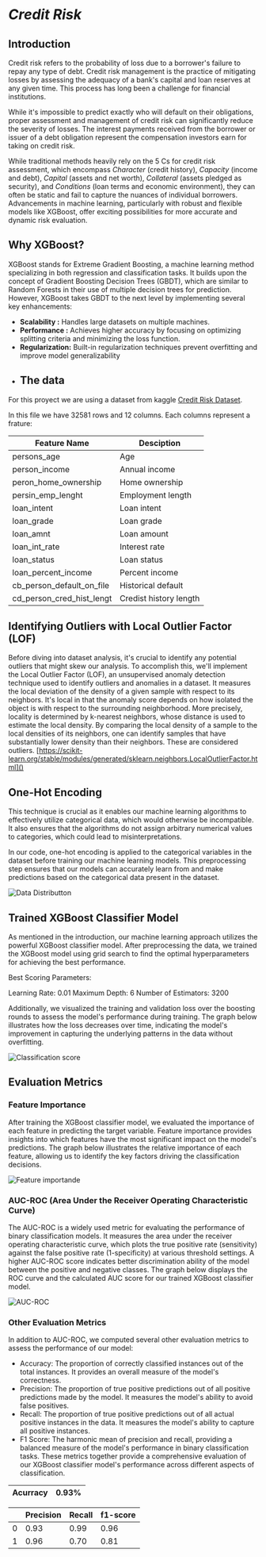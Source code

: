 # *Credit Risk*

## Introduction
Credit risk refers to the probability of loss due to a borrower's failure to repay any type of debt. Credit risk management is the practice of mitigating losses by assessing the adequacy of a bank's capital and loan reserves at any given time. This process has long been a challenge for financial institutions.

While it's impossible to predict exactly who will default on their obligations, proper assessment and management of credit risk can significantly reduce the severity of losses. The interest payments received from the borrower or issuer of a debt obligation represent the compensation investors earn for taking on credit risk.

While traditional methods heavily rely on the 5 Cs for credit risk assessment, which encompass *Character* (credit history), *Capacity* (income and debt), *Capital* (assets and net worth), *Collateral* (assets pledged as security), and *Conditions* (loan terms and economic environment), they can often be static and fail to capture the nuances of individual borrowers. Advancements in machine learning, particularly with robust and flexible models like XGBoost, offer exciting possibilities for more accurate and dynamic risk evaluation.

## Why XGBoost?

XGBoost stands for Extreme Gradient Boosting, a machine learning method specializing in both regression and classification tasks. It builds upon the concept of Gradient Boosting Decision Trees (GBDT), which are similar to Random Forests in their use of multiple decision trees for prediction. However, XGBoost takes GBDT to the next level by implementing several key enhancements:

* **Scalability :** Handles large datasets on multiple machines.
* **Performance :** Achieves higher accuracy by focusing on optimizing splitting criteria and minimizing the loss function.
* **Regularization:** Built-in regularization techniques prevent overfitting and improve model generalizability
* ## The data
For this proyect we are using a dataset from kaggle [Credit Risk Dataset](https://www.kaggle.com/datasets/laotse/credit-risk-dataset).

In this file we have 32581 rows and 12 columns. Each columns represent a frature:

| Feature Name              | Desciption             |
| ------------------------- | ---------------------- |
| persons_age               | Age                    |
| person_income             | Annual income          |
| peron_home_ownership      | Home ownership         |
| persin_emp_lenght         | Employment length      |
| loan_intent               | Loan intent            |
| loan_grade                | Loan grade             |
| loan_amnt                 | Loan amount            |
| loan_int_rate             | Interest rate          |
| loan_status               | Loan status            |
| loan_percent_income       | Percent income         | 
| cb_person_default_on_file | Historical default     |
| cd_person_cred_hist_lengt | Credist history length |

## Identifying Outliers with Local Outlier Factor (LOF)
Before diving into dataset analysis, it's crucial to identify any potential outliers that might skew our analysis. To accomplish this, we'll implement the Local Outlier Factor (LOF), an unsupervised anomaly detection technique used to identify outliers and anomalies in a dataset. It measures the local deviation of the density of a given sample with respect to its neighbors. It's local in that the anomaly score depends on how isolated the object is with respect to the surrounding neighborhood. More precisely, locality is determined by k-nearest neighbors, whose distance is used to estimate the local density. By comparing the local density of a sample to the local densities of its neighbors, one can identify samples that have substantially lower density than their neighbors. These are considered outliers.
[https://scikit-learn.org/stable/modules/generated/sklearn.neighbors.LocalOutlierFactor.html]()

## One-Hot Encoding
This technique is crucial as it enables our machine learning algorithms to effectively utilize categorical data, which would otherwise be incompatible. It also ensures that the algorithms do not assign arbitrary numerical values to categories, which could lead to misinterpretations.

In our code, one-hot encoding is applied to the categorical variables in the dataset before training our machine learning models. This preprocessing step ensures that our models can accurately learn from and make predictions based on the categorical data present in the dataset.


![Data Distributton](https://github.com/Maucalderondelab/Credit-Risk-Assestment/blob/master/data-distribution.png)

## Trained XGBoost Classifier Model
As mentioned in the introduction, our machine learning approach utilizes the powerful XGBoost classifier model. After preprocessing the data, we trained the XGBoost model using grid search to find the optimal hyperparameters for achieving the best performance.

Best Scoring Parameters:

Learning Rate: 0.01
Maximum Depth: 6
Number of Estimators: 3200

Additionally, we visualized the training and validation loss over the boosting rounds to assess the model's performance during training. The graph below illustrates how the loss decreases over time, indicating the model's improvement in capturing the underlying patterns in the data without overfitting.

![Classification score](https://github.com/Maucalderondelab/Credit-Risk-Assestment/blob/master/Train%20and%20Validation%20Log%20Loss.png)

## Evaluation Metrics
### Feature Importance
After training the XGBoost classifier model, we evaluated the importance of each feature in predicting the target variable. Feature importance provides insights into which features have the most significant impact on the model's predictions. The graph below illustrates the relative importance of each feature, allowing us to identify the key factors driving the classification decisions.

![Feature importande](https://github.com/Maucalderondelab/Credit-Risk-Assestment/blob/master/Feature%20Importance.png)

### AUC-ROC (Area Under the Receiver Operating Characteristic Curve)
The AUC-ROC is a widely used metric for evaluating the performance of binary classification models. It measures the area under the receiver operating characteristic curve, which plots the true positive rate (sensitivity) against the false positive rate (1-specificity) at various threshold settings. A higher AUC-ROC score indicates better discrimination ability of the model between the positive and negative classes. The graph below displays the ROC curve and the calculated AUC score for our trained XGBoost classifier model.

![AUC-ROC](https://github.com/Maucalderondelab/Credit-Risk-Assestment/blob/master/Roc%20curve.png)

### Other Evaluation Metrics
In addition to AUC-ROC, we computed several other evaluation metrics to assess the performance of our model:

* Accuracy: The proportion of correctly classified instances out of the total instances. It provides an overall measure of the model's correctness.
* Precision: The proportion of true positive predictions out of all positive predictions made by the model. It measures the model's ability to avoid false positives.
* Recall: The proportion of true positive predictions out of all actual positive instances in the data. It measures the model's ability to capture all positive instances.
* F1 Score: The harmonic mean of precision and recall, providing a balanced measure of the model's performance in binary classification tasks.
These metrics together provide a comprehensive evaluation of our XGBoost classifier model's performance across different aspects of classification.

| Acurracy               |   0.93%  |
|------------------------|----------|

|   | Precision | Recall | f1-score | 
|---|-----------|--------|----------|
| 0 |   0.93    |  0.99  |   0.96   |
| 1 |   0.96    |  0.70  |   0.81   |





